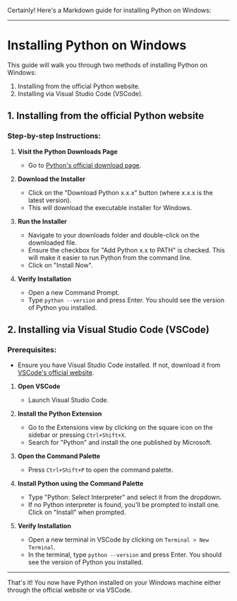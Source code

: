 Certainly! Here's a Markdown guide for installing Python on Windows:

---

# Installing Python on Windows

This guide will walk you through two methods of installing Python on Windows:

1. Installing from the official Python website.
2. Installing via Visual Studio Code (VSCode).

## 1. Installing from the official Python website

### Step-by-step Instructions:

1. **Visit the Python Downloads Page**
   - Go to [Python's official download page](https://www.python.org/downloads/).

2. **Download the Installer**
   - Click on the "Download Python x.x.x" button (where x.x.x is the latest version).
   - This will download the executable installer for Windows.

3. **Run the Installer**
   - Navigate to your downloads folder and double-click on the downloaded file.
   - Ensure the checkbox for "Add Python x.x to PATH" is checked. This will make it easier to run Python from the command line.
   - Click on "Install Now".

4. **Verify Installation**
   - Open a new Command Prompt.
   - Type `python --version` and press Enter. You should see the version of Python you installed.

## 2. Installing via Visual Studio Code (VSCode)

### Prerequisites:

- Ensure you have Visual Studio Code installed. If not, download it from [VSCode's official website](https://code.visualstudio.com/).

1. **Open VSCode**
   - Launch Visual Studio Code.

2. **Install the Python Extension**
   - Go to the Extensions view by clicking on the square icon on the sidebar or pressing `Ctrl+Shift+X`.
   - Search for "Python" and install the one published by Microsoft.

3. **Open the Command Palette**
   - Press `Ctrl+Shift+P` to open the command palette.

4. **Install Python using the Command Palette**
   - Type "Python: Select Interpreter" and select it from the dropdown.
   - If no Python interpreter is found, you'll be prompted to install one. Click on "Install" when prompted.

5. **Verify Installation**
   - Open a new terminal in VSCode by clicking on `Terminal > New Terminal`.
   - In the terminal, type `python --version` and press Enter. You should see the version of Python you installed.

---

That's it! You now have Python installed on your Windows machine either through the official website or via VSCode.